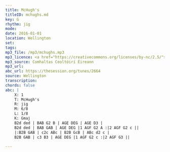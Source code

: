 ```yaml
---
title: McHugh's
titleID: mchughs.md
key: G
rhythm: jig
mode: 
date: 2016-01-01
location: Wellington
set:
tags: 
mp3_file: /mp3/mchughs.mp3
mp3_licence: <a href="https://creativecommons.org/licenses/by-nc/2.5/">CC-BY-NC-2.5</a>
mp3_source: Comhaltas Ceoltóirí Éireann
mp3_url: 
abc_url: https://thesession.org/tunes/2664
source: Wellington
transcription: 
chords: false
abc: |
    X: 1
    T: McHugh's
    R: jig
    M: 6/8
    L: 1/8
    K: Gmaj
    B2d ded | BAB G2 B | AGE DEG | AGE D3 |
    B2d ded | BAB GAB | AGE DEG |1 AGF G2 A :|2 AGF G2 c ||
    |:B2B GAB | c2c ABc | B2B GcB | ABc d2 c |
    B2B GAB | c3 B3 | AGE DEG |1 AGF G2 c :|2 AGF G3 ||
    
---
```


